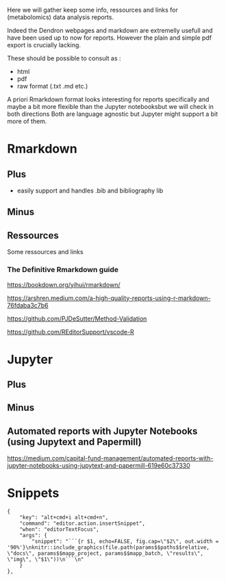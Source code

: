 

Here we will gather keep some info, ressources and links for (metabolomics) data analysis reports.

Indeed the Dendron webpages and markdown are extremelly usefull and have been used up to now for reports. However the plain and simple pdf export is crucially lacking.

These should be possible to consult as : 

- html
- pdf
- raw format (.txt .md etc.)

A priori Rmarkdown format looks interesting for reports specifically and maybe a bit more flexible than the Jupyter notebooksbut we will check in both directions
Both are language agnostic but Jupyter might support a bit more of them.


# Rmarkdown


## Plus 
- easily support and handles .bib and bibliography lib
## Minus

## Ressources
Some ressources and links

### The Definitive Rmarkdown guide
https://bookdown.org/yihui/rmarkdown/


https://arshren.medium.com/a-high-quality-reports-using-r-markdown-76fdaba3c7b6

https://github.com/PJDeSutter/Method-Validation


https://github.com/REditorSupport/vscode-R



# Jupyter

## Plus

## Minus


## Automated reports with Jupyter Notebooks (using Jupytext and Papermill)

https://medium.com/capital-fund-management/automated-reports-with-jupyter-notebooks-using-jupytext-and-papermill-619e60c37330


# Snippets

    {
        "key": "alt+cmd+i alt+cmd+n",
        "command": "editor.action.insertSnippet",
        "when": "editorTextFocus",
        "args": {
            "snippet": "```{r $1, echo=FALSE, fig.cap=\"$2\", out.width = '90%'}\nknitr::include_graphics(file.path(params$$paths$$relative, \"docs\", params$$mapp_project, params$$mapp_batch, \"results\", \"img\", \"$1\"))\n```\n"
        }
    },

    